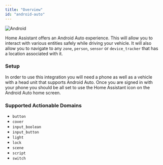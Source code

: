 ```yaml
---
title: "Overview"
id: "android-auto"
---
```


![Android](/assets/android.svg)

Home Assistant offers an Android Auto experience. This will allow you to interact with various entities safely while driving your vehicle. It will also allow you to navigate to any `zone`, `person`, `sensor` or `device_tracker` that has a location associated with it.

### Setup

In order to use this integration you will need a phone as well as a vehicle with a head unit that supports Android Auto. Once you are signed in with your phone you should be all set to use the Home Assistant icon on the Android Auto home screen.

### Supported Actionable Domains

- `button`
- `cover`
- `input_boolean`
- `input_button`
- `light`
- `lock`
- `scene`
- `script`
- `switch`
